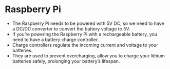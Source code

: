 # Raspberry Pi
* The Raspberry Pi needs to be powered with 5V DC, so we need to have a DC/DC converter to convert the battery voltage to 5V.
* If you’re powering the Raspberry Pi with a rechargeable battery, you need to have a battery charge controller.
* Charge controllers regulate the incoming current and voltage to your batteries.
* They are used to prevent overcharging, allow you to charge your lithium batteries safely, prolonging your battery’s lifespan.